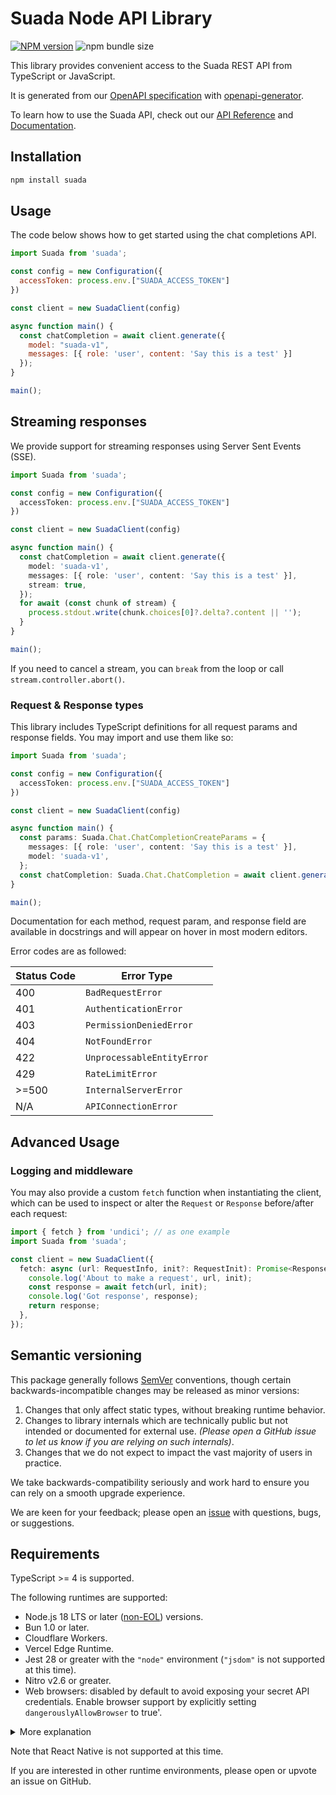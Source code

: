 # Suada Node API Library

[![NPM version](https://img.shields.io/npm/v/suada.svg)](https://npmjs.org/package/suada) ![npm bundle size](https://img.shields.io/bundlephobia/minzip/suada)

This library provides convenient access to the Suada REST API from TypeScript or JavaScript.

It is generated from our [OpenAPI specification](https://github.com/suada/suada-openapi) with [openapi-generator](https://github.com/OpenAPITools/openapi-generator).

To learn how to use the Suada API, check out our [API Reference](https://platform.suada.ai/) and [Documentation](https://docs.suada.ai/).

## Installation

```sh
npm install suada
```

## Usage

The code below shows how to get started using the chat completions API.

<!-- prettier-ignore -->
```js
import Suada from 'suada';

const config = new Configuration({
  accessToken: process.env.["SUADA_ACCESS_TOKEN"]
})

const client = new SuadaClient(config)

async function main() {
  const chatCompletion = await client.generate({
    model: "suada-v1",
    messages: [{ role: 'user', content: 'Say this is a test' }]
  });
}

main();
```

## Streaming responses

We provide support for streaming responses using Server Sent Events (SSE).

```ts
import Suada from 'suada';

const config = new Configuration({
  accessToken: process.env.["SUADA_ACCESS_TOKEN"]
})

const client = new SuadaClient(config)

async function main() {
  const chatCompletion = await client.generate({
    model: 'suada-v1',
    messages: [{ role: 'user', content: 'Say this is a test' }],
    stream: true,
  });
  for await (const chunk of stream) {
    process.stdout.write(chunk.choices[0]?.delta?.content || '');
  }
}

main();
```

If you need to cancel a stream, you can `break` from the loop
or call `stream.controller.abort()`.

### Request & Response types

This library includes TypeScript definitions for all request params and response fields. You may import and use them like so:

<!-- prettier-ignore -->
```ts
import Suada from 'suada';

const config = new Configuration({
  accessToken: process.env.["SUADA_ACCESS_TOKEN"]
})

const client = new SuadaClient(config)

async function main() {
  const params: Suada.Chat.ChatCompletionCreateParams = {
    messages: [{ role: 'user', content: 'Say this is a test' }],
    model: 'suada-v1',
  };
  const chatCompletion: Suada.Chat.ChatCompletion = await client.generate(params);
}

main();
```

Documentation for each method, request param, and response field are available in docstrings and will appear on hover in most modern editors.

Error codes are as followed:

| Status Code | Error Type                 |
| ----------- | -------------------------- |
| 400         | `BadRequestError`          |
| 401         | `AuthenticationError`      |
| 403         | `PermissionDeniedError`    |
| 404         | `NotFoundError`            |
| 422         | `UnprocessableEntityError` |
| 429         | `RateLimitError`           |
| >=500       | `InternalServerError`      |
| N/A         | `APIConnectionError`       |

## Advanced Usage

### Logging and middleware

You may also provide a custom `fetch` function when instantiating the client,
which can be used to inspect or alter the `Request` or `Response` before/after each request:

```ts
import { fetch } from 'undici'; // as one example
import Suada from 'suada';

const client = new SuadaClient({
  fetch: async (url: RequestInfo, init?: RequestInit): Promise<Response> => {
    console.log('About to make a request', url, init);
    const response = await fetch(url, init);
    console.log('Got response', response);
    return response;
  },
});
```

## Semantic versioning

This package generally follows [SemVer](https://semver.org/spec/v2.0.0.html) conventions, though certain backwards-incompatible changes may be released as minor versions:

1. Changes that only affect static types, without breaking runtime behavior.
2. Changes to library internals which are technically public but not intended or documented for external use. _(Please open a GitHub issue to let us know if you are relying on such internals)_.
3. Changes that we do not expect to impact the vast majority of users in practice.

We take backwards-compatibility seriously and work hard to ensure you can rely on a smooth upgrade experience.

We are keen for your feedback; please open an [issue](https://www.github.com/suada/suada-node/issues) with questions, bugs, or suggestions.

## Requirements

TypeScript >= 4 is supported.

The following runtimes are supported:

- Node.js 18 LTS or later ([non-EOL](https://endoflife.date/nodejs)) versions.
- Bun 1.0 or later.
- Cloudflare Workers.
- Vercel Edge Runtime.
- Jest 28 or greater with the `"node"` environment (`"jsdom"` is not supported at this time).
- Nitro v2.6 or greater.
- Web browsers: disabled by default to avoid exposing your secret API credentials. Enable browser support by explicitly setting `dangerouslyAllowBrowser` to true'.
<details>
  <summary>More explanation</summary>
  ### Why is this dangerous?
  Enabling the `dangerouslyAllowBrowser` option can be dangerous because it exposes your secret API credentials in the client-side code. Web browsers are inherently less secure than server environments,
  any user with access to the browser can potentially inspect, extract, and misuse these credentials. This could lead to unauthorized access using your credentials and potentially compromise sensitive data or functionality.
  ### When might this not be dangerous?
  In certain scenarios where enabling browser support might not pose significant risks:
  - Internal Tools: If the application is used solely within a controlled internal environment where the users are trusted, the risk of credential exposure can be mitigated.
  - Public APIs with Limited Scope: If your API has very limited scope and the exposed credentials do not grant access to sensitive data or critical operations, the potential impact of exposure is reduced.
  - Development or debugging purpose: Enabling this feature temporarily might be acceptable, provided the credentials are short-lived, aren't also used in production environments, or are frequently rotated.
</details>

Note that React Native is not supported at this time.

If you are interested in other runtime environments, please open or upvote an issue on GitHub.